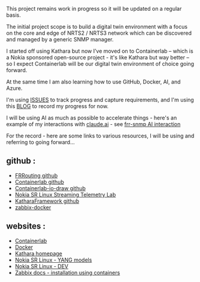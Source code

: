 This project remains work in progress so it will be updated on a regular basis.

The initial project scope is to build a digital twin environment with a focus on the core and edge of NRTS2 / NRTS3 network which can be discovered and managed by a generic SNMP manager.

I started off using Kathara but now I’ve moved on to Containerlab – which is a Nokia sponsored open-source project - it's like Kathara but way better – so I expect Containerlab will be our digital twin environment of choice going forward.

At the same time I am also learning how to use GitHub, Docker, AI, and Azure.

I'm using [ISSUES](https://github.com/mmorrow24work/digital-twin-containerlab/issues) to track progress and capture requirements, and I'm using this [BLOG](https://github.com/mmorrow24work/digital-twin-containerlab/blob/main/BLOG.md) to record my progress for now. 

I will be using AI as much as possible to accelerate things - here's an example of my interactions with [claude.ai](https://claude.ai/) - see [frr-snmp AI interaction](https://github.com/mmorrow24work/digital-twin-containerlab/blob/main/docker_custom_image/frr-snmp/AI.md)

For the record - here are some links to various resources, I will be using and referring to going forward...

## github :
- [FRRouting github](https://github.com/FRRouting)
- [Containerlab github](https://github.com/srl-labs/containerlab)
- [Containerlab-io-draw github](https://github.com/srl-labs/clab-io-draw)
- [Nokia SR Linux Streaming Telemetry Lab](https://github.com/srl-labs/srl-telemetry-lab)
- [KatharaFramework github](https://github.com/KatharaFramework)
- [zabbix-docker](https://github.com/zabbix/zabbix-docker)

## websites :
- [Containerlab](https://containerlab.dev)
- [Docker](https://docs.docker.com/)
- [Kathara homepage](https://www.kathara.org/)
- [Nokia SR Linux - YANG models](https://yang.srlinux.dev)
- [Nokia SR Linux - DEV](https://srlinux.dev)
- [Zabbix docs - installation using containers](https://www.zabbix.com/documentation/current/en/manual/installation/containers)



